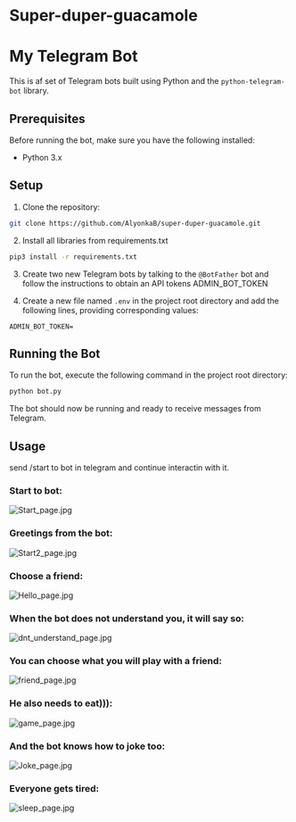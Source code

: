 # Super-duper-guacamole
# My Telegram Bot

This is af 
set of Telegram bots built using Python and the `python-telegram-bot` library.

## Prerequisites

Before running the bot, make sure you have the following installed:

- Python 3.x

## Setup

1. Clone the repository:
```bash
git clone https://github.com/AlyonkaB/super-duper-guacamole.git
```

2. Install all libraries from requirements.txt

```bash
pip3 install -r requirements.txt
```

3. Create two new Telegram bots by talking to the `@BotFather` bot and follow the instructions to obtain an API tokens ADMIN_BOT_TOKEN


4. Create a new file named `.env` in the project root directory and add the following lines, providing corresponding values:

```
ADMIN_BOT_TOKEN=
```


## Running the Bot

To run the bot, execute the following command in the project root directory:

```bash
python bot.py
```


The bot should now be running and ready to receive messages from Telegram.

## Usage

send /start to bot in telegram and continue interactin with it.

### Start to bot:

![Start_page.jpg](project_media_file/Start_page.jpg)

### Greetings from the bot:

![Start2_page.jpg](project_media_file/Start2_page.jpg)

### Choose a friend:

![Hello_page.jpg](project_media_file/Hello_page.jpg)

### When the bot does not understand you, it will say so:

![dnt_understand_page.jpg](project_media_file/dnt_understand_page.jpg)

### You can choose what you will play with a friend:

![friend_page.jpg](project_media_file/friend_page.jpg)

### He also needs to eat))):

![game_page.jpg](project_media_file/game_page.jpg)

### And the bot knows how to joke too:

![Joke_page.jpg](project_media_file/Joke_page.jpg)

### Everyone gets tired:

![sleep_page.jpg](project_media_file/sleep_page.jpg)